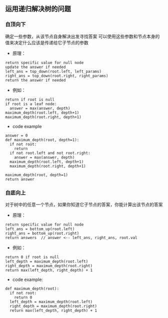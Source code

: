 ## 运用递归解决树的问题

### 自顶向下
确定一些参数，从该节点自身解决出发寻找答案
可以使用这些参数和节点本身的值来决定什么应该是传递给它子节点的参数
* 原理：
```
return specific value for null node
update the answer if needed
left_ans = top_down(root.left, left_params)
right_ans = top_down(root.right, right_params)
return the answer if needed
```

* 例如：
```
return if root is null
if root is a leaf node:
  answer = max(answer, depth)
maximum_depth(root.left, depth+1)
maximum_depth(root.right, depth+1)
```

* code example
```
answer = 0
def maximum_depth(root, depth=1):
  if not root:
    return
  if not root.left and not root.right:
    answer = max(answer, depth)
  maximum_depth(root.left, depth+1)
  maximum_depth(root.right, depth+1)

maximum_depth(root, depth=1)
return answer
```

### 自底向上
对于树中的任意一个节点，如果你知道它子节点的答案，你能计算出该节点的答案
* 原理：
```
return specific value for null node
left_ans = bottom_up(root.left)
right_ans = bottom_up(root.right)
return answers  // answer <-- left_ans, right_ans, root.val
```

* 例如：
```
return 0 if root is null
left_depth = maximum_depth(root.left)
right_depth = maximum_depth(root.right)
return max(left_depth, right_depth) + 1
```

* code example:
```
def maximum_depth(root):
  if not root:
    return 0
  left_depth = maximum_depth(root.left)
  right_depth = maximum_depth(root.right)
  return max(left_depth, right_depth) + 1
```